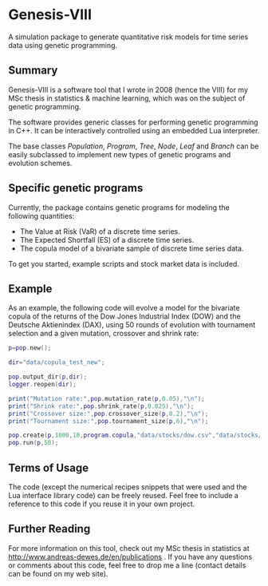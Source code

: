 Genesis-VIII
============

A simulation package to generate quantitative risk models for time series data using genetic programming.

## Summary

Genesis-VIII is a software tool that I wrote in 2008 (hence the VIII) for my MSc thesis in statistics & machine learning, which was on the subject of genetic programming.

The software provides generic classes for performing genetic programming in C++. It can be interactively controlled using an embedded Lua interpreter.

The base classes *Population*, *Program*, *Tree*, *Node*, *Leaf* and *Branch* can be easily subclassed to implement new types of genetic programs and evolution schemes.

## Specific genetic programs

Currently, the package contains genetic programs for modeling the following quantities:

* The Value at Risk (VaR) of a discrete time series.
* The Expected Shortfall (ES) of a discrete time series.
* The copula model of a bivariate sample of discrete time series data.

To get you started, example scripts and stock market data is included.

## Example

As an example, the following code will evolve a model for the bivariate copula of the returns of the Dow Jones Industrial Index (DOW) and the Deutsche Aktienindex (DAX), using 50 rounds of evolution with tournament selection and a given mutation, crossover and shrink rate:

```Lua
p=pop.new();

dir="data/copula_test_new";

pop.output_dir(p,dir);
logger.reopen(dir);

print("Mutation rate:",pop.mutation_rate(p,0.05),"\n");
print("Shrink rate:",pop.shrink_rate(p,0.025),"\n");
print("Crossover size:",pop.crossover_size(p,0.2),"\n");
print("Tournament size:",pop.tournament_size(p,6),"\n");

pop.create(p,1000,10,program.copula,"data/stocks/dow.csv","data/stocks/dax.csv",6,",");
pop.run(p,50);

```

## Terms of Usage

The code (except the numerical recipes snippets that were used and the Lua interface library code) can be freely reused. Feel free to include a reference to this code if you reuse it in your own project.

## Further Reading

For more information on this tool, check out my MSc thesis in statistics at http://www.andreas-dewes.de/en/publications . If you have any questions or comments about this code, feel free to drop me a line (contact details can be found on my web site).
